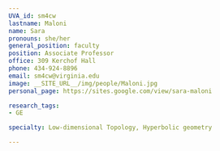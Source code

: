 ```yaml
---
UVA_id: sm4cw
lastname: Maloni
name: Sara
pronouns: she/her
general_position: faculty
position: Associate Professor
office: 309 Kerchof Hall
phone: 434-924-8896
email: sm4cw@virginia.edu
image: __SITE_URL__/img/people/Maloni.jpg
personal_page: https://sites.google.com/view/sara-maloni

research_tags:
- GE

specialty: Low-dimensional Topology, Hyperbolic geometry

---
```

